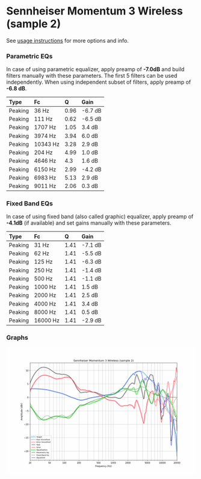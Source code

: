 # Sennheiser Momentum 3 Wireless (sample 2)
See [usage instructions](https://github.com/jaakkopasanen/AutoEq#usage) for more options and info.

### Parametric EQs
In case of using parametric equalizer, apply preamp of **-7.0dB** and build filters manually
with these parameters. The first 5 filters can be used independently.
When using independent subset of filters, apply preamp of **-6.8 dB**.

| Type    | Fc       |    Q | Gain    |
|:--------|:---------|:-----|:--------|
| Peaking | 36 Hz    | 0.96 | -6.7 dB |
| Peaking | 111 Hz   | 0.62 | -6.5 dB |
| Peaking | 1707 Hz  | 1.05 | 3.4 dB  |
| Peaking | 3974 Hz  | 3.94 | 6.0 dB  |
| Peaking | 10343 Hz | 3.28 | 2.9 dB  |
| Peaking | 204 Hz   | 4.99 | 1.0 dB  |
| Peaking | 4646 Hz  | 4.3  | 1.6 dB  |
| Peaking | 6150 Hz  | 2.99 | -4.2 dB |
| Peaking | 6983 Hz  | 5.13 | 2.9 dB  |
| Peaking | 9011 Hz  | 2.06 | 0.3 dB  |

### Fixed Band EQs
In case of using fixed band (also called graphic) equalizer, apply preamp of **-4.1dB**
(if available) and set gains manually with these parameters.

| Type    | Fc       |    Q | Gain    |
|:--------|:---------|:-----|:--------|
| Peaking | 31 Hz    | 1.41 | -7.1 dB |
| Peaking | 62 Hz    | 1.41 | -5.5 dB |
| Peaking | 125 Hz   | 1.41 | -6.3 dB |
| Peaking | 250 Hz   | 1.41 | -1.4 dB |
| Peaking | 500 Hz   | 1.41 | -1.1 dB |
| Peaking | 1000 Hz  | 1.41 | 1.5 dB  |
| Peaking | 2000 Hz  | 1.41 | 2.5 dB  |
| Peaking | 4000 Hz  | 1.41 | 3.4 dB  |
| Peaking | 8000 Hz  | 1.41 | 0.5 dB  |
| Peaking | 16000 Hz | 1.41 | -2.9 dB |

### Graphs
![](./Sennheiser%20Momentum%203%20Wireless%20(sample%202).png)